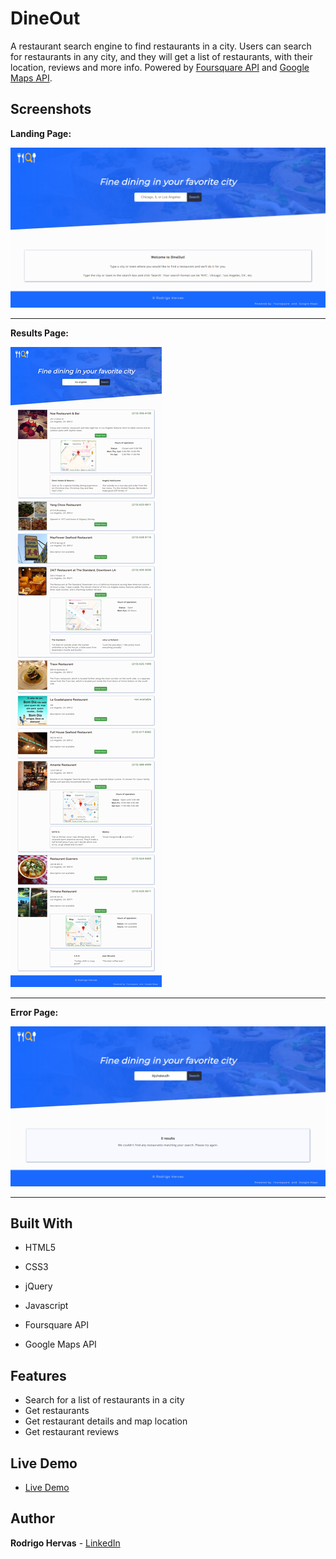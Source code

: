 # DineOut

A restaurant search engine to find restaurants in a city. Users can search for restaurants in any city, and they will get a list of restaurants, with their location, reviews and more info. Powered by [Foursquare API](https://developer.foursquare.com/) and [Google Maps API](https://cloud.google.com/maps-platform/).

## Screenshots

**Landing Page:**

![landing page](screenshots/landing-page.png)

***
**Results Page:**

![results page](screenshots/results-page.png)

***
**Error Page:**

![error page](screenshots/error-page.png)

***
## Built With

* HTML5
* CSS3
* jQuery
* Javascript

* Foursquare API
* Google Maps API


## Features

* Search for a list of restaurants in a city
* Get restaurants
* Get restaurant details and map location
* Get restaurant reviews

## Live Demo

- [Live Demo](https://rodrigohervas.github.io/dineout/index)

## Author

**Rodrigo Hervas** - [LinkedIn](https://www.linkedin.com/in/rodrigo-hervas-54037013)